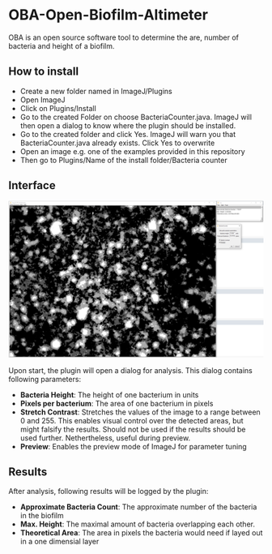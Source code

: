 # OBA-Open-Biofilm-Altimeter
OBA is an open source software tool to determine the are, number of bacteria and height of a biofilm.

## How to install
* Create a new folder named in ImageJ/Plugins 
* Open ImageJ
* Click on Plugins/Install
* Go to the created Folder on choose BacteriaCounter.java. ImageJ will then open a dialog to know where the plugin should be installed.
* Go to the created folder and click Yes. ImageJ will warn you that BacteriaCounter.java already exists. Click Yes to overwrite
* Open an image e.g. one of the examples provided in this repository
* Then go to Plugins/Name of the install folder/Bacteria counter

## Interface
![Image of the interface](https://raw.githubusercontent.com/SilMon/OBA-Open-Biofilm-Altimeter/master/bactCounter.PNG "The Interface of the Plugin")

Upon start, the plugin will open a dialog for analysis. This dialog contains following parameters:
* **Bacteria Height**: The height of one bacterium in units
* **Pixels per bacterium**: The area of one bacterium in pixels
* **Stretch Contrast**: Stretches the values of the image to a range between 0 and 255. This enables visual control over the detected areas, but might falsify the results. Should not be used if the results should be used further. Nethertheless, useful during preview.
* **Preview**: Enables the preview mode of ImageJ for parameter tuning

## Results
After analysis, following results will be logged by the plugin:
* **Approximate Bacteria Count**: The approximate number of the bacteria in the biofilm
* **Max. Height**: The maximal amount of bacteria overlapping each other.
* **Theoretical Area**: The area in pixels the bacteria would need if layed out in a one dimensial layer
